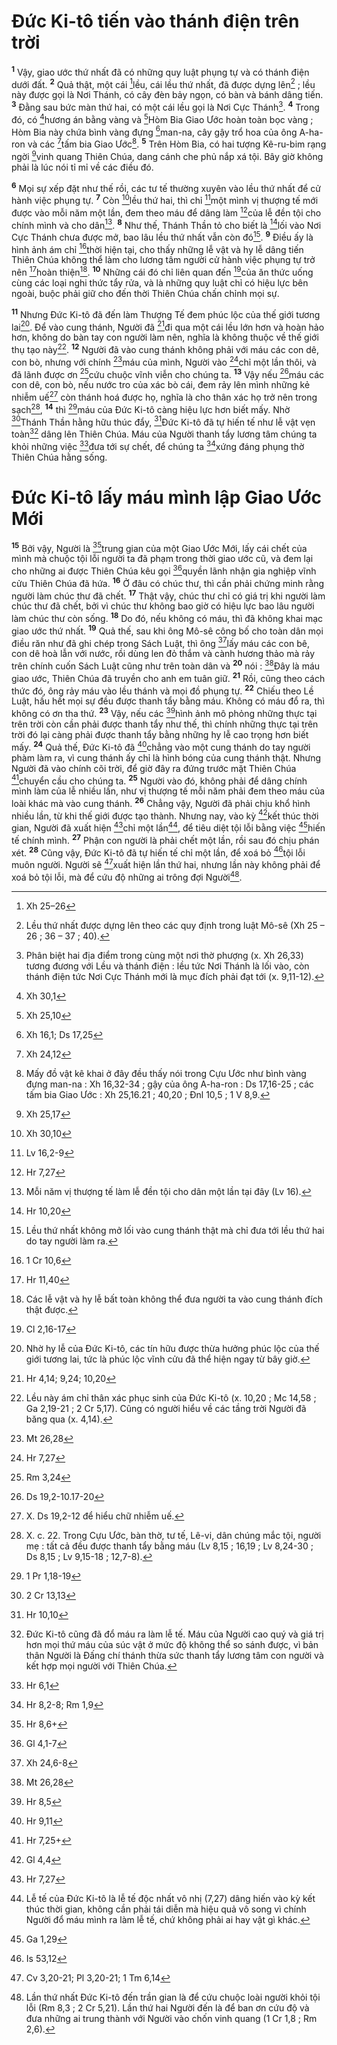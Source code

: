 # Đức Ki-tô tiến vào thánh điện trên trời
<sup><b>1</b></sup> Vậy, giao ước thứ nhất đã có những quy luật phụng tự và có thánh điện dưới đất. <sup><b>2</b></sup> Quả thật, một cái [^1*]lều, cái lều thứ nhất, đã được dựng lên[^1] ; lều này được gọi là Nơi Thánh, có cây đèn bảy ngọn, có bàn và bánh dâng tiến. <sup><b>3</b></sup> Đằng sau bức màn thứ hai, có một cái lều gọi là Nơi Cực Thánh[^2]. <sup><b>4</b></sup> Trong đó, có [^2*]hương án bằng vàng và [^3*]Hòm Bia Giao Ước hoàn toàn bọc vàng ; Hòm Bia này chứa bình vàng đựng [^4*]man-na, cây gậy trổ hoa của ông A-ha-ron và các [^5*]tấm bia Giao Ước[^3]. <sup><b>5</b></sup> Trên Hòm Bia, có hai tượng Kê-ru-bim rạng ngời [^6*]vinh quang Thiên Chúa, dang cánh che phủ nắp xá tội. Bây giờ không phải là lúc nói tỉ mỉ về các điều đó.

<sup><b>6</b></sup> Mọi sự xếp đặt như thế rồi, các tư tế thường xuyên vào lều thứ nhất để cử hành việc phụng tự. <sup><b>7</b></sup> Còn [^7*]lều thứ hai, thì chỉ [^8*]một mình vị thượng tế mới được vào mỗi năm một lần, đem theo máu để dâng làm [^9*]của lễ đền tội cho chính mình và cho dân[^4]. <sup><b>8</b></sup> Như thế, Thánh Thần tỏ cho biết là [^10*]lối vào Nơi Cực Thánh chưa được mở, bao lâu lều thứ nhất vẫn còn đó[^5]. <sup><b>9</b></sup> Điều ấy là hình ảnh ám chỉ [^11*]thời hiện tại, cho thấy những lễ vật và hy lễ dâng tiến Thiên Chúa không thể làm cho lương tâm người cử hành việc phụng tự trở nên [^12*]hoàn thiện[^6]. <sup><b>10</b></sup> Những cái đó chỉ liên quan đến [^13*]của ăn thức uống cùng các loại nghi thức tẩy rửa, và là những quy luật chỉ có hiệu lực bên ngoài, buộc phải giữ cho đến thời Thiên Chúa chấn chỉnh mọi sự.

<sup><b>11</b></sup> Nhưng Đức Ki-tô đã đến làm Thượng Tế đem phúc lộc của thế giới tương lai[^7]. Để vào cung thánh, Người đã [^14*]đi qua một cái lều lớn hơn và hoàn hảo hơn, không do bàn tay con người làm nên, nghĩa là không thuộc về thế giới thụ tạo này[^8]. <sup><b>12</b></sup> Người đã vào cung thánh không phải với máu các con dê, con bò, nhưng với chính [^15*]máu của mình, Người vào [^16*]chỉ một lần thôi, và đã lãnh được ơn [^17*]cứu chuộc vĩnh viễn cho chúng ta. <sup><b>13</b></sup> Vậy nếu [^18*]máu các con dê, con bò, nếu nước tro của xác bò cái, đem rảy lên mình những kẻ nhiễm uế[^9] còn thánh hoá được họ, nghĩa là cho thân xác họ trở nên trong sạch[^10], <sup><b>14</b></sup> thì [^19*]máu của Đức Ki-tô càng hiệu lực hơn biết mấy. Nhờ [^20*]Thánh Thần hằng hữu thúc đẩy, [^21*]Đức Ki-tô đã tự hiến tế như lễ vật vẹn toàn[^11] dâng lên Thiên Chúa. Máu của Người thanh tẩy lương tâm chúng ta khỏi những việc [^22*]đưa tới sự chết, để chúng ta [^23*]xứng đáng phụng thờ Thiên Chúa hằng sống.

# Đức Ki-tô lấy máu mình lập Giao Ước Mới
<sup><b>15</b></sup> Bởi vậy, Người là [^24*]trung gian của một Giao Ước Mới, lấy cái chết của mình mà chuộc tội lỗi người ta đã phạm trong thời giao ước cũ, và đem lại cho những ai được Thiên Chúa kêu gọi [^25*]quyền lãnh nhận gia nghiệp vĩnh cửu Thiên Chúa đã hứa. <sup><b>16</b></sup> Ở đâu có chúc thư, thì cần phải chứng minh rằng người làm chúc thư đã chết. <sup><b>17</b></sup> Thật vậy, chúc thư chỉ có giá trị khi người làm chúc thư đã chết, bởi vì chúc thư không bao giờ có hiệu lực bao lâu người làm chúc thư còn sống. <sup><b>18</b></sup> Do đó, nếu không có máu, thì đã không khai mạc giao ước thứ nhất. <sup><b>19</b></sup> Quả thế, sau khi ông Mô-sê công bố cho toàn dân mọi điều răn như đã ghi chép trong Sách Luật, thì ông [^26*]lấy máu các con bê, con dê hoà lẫn với nước, rồi dùng len đỏ thắm và cành hương thảo mà rảy trên chính cuốn Sách Luật cũng như trên toàn dân và <sup><b>20</b></sup> nói : [^27*]Đây là máu giao ước, Thiên Chúa đã truyền cho anh em tuân giữ. <sup><b>21</b></sup> Rồi, cũng theo cách thức đó, ông rảy máu vào lều thánh và mọi đồ phụng tự. <sup><b>22</b></sup> Chiếu theo Lề Luật, hầu hết mọi sự đều được thanh tẩy bằng máu. Không có máu đổ ra, thì không có ơn tha thứ. <sup><b>23</b></sup> Vậy, nếu các [^28*]hình ảnh mô phỏng những thực tại trên trời còn cần phải được thanh tẩy như thế, thì chính những thực tại trên trời đó lại càng phải được thanh tẩy bằng những hy lễ cao trọng hơn biết mấy. <sup><b>24</b></sup> Quả thế, Đức Ki-tô đã [^29*]chẳng vào một cung thánh do tay người phàm làm ra, vì cung thánh ấy chỉ là hình bóng của cung thánh thật. Nhưng Người đã vào chính cõi trời, để giờ đây ra đứng trước mặt Thiên Chúa [^30*]chuyển cầu cho chúng ta. <sup><b>25</b></sup> Người vào đó, không phải để dâng chính mình làm của lễ nhiều lần, như vị thượng tế mỗi năm phải đem theo máu của loài khác mà vào cung thánh. <sup><b>26</b></sup> Chẳng vậy, Người đã phải chịu khổ hình nhiều lần, từ khi thế giới được tạo thành. Nhưng nay, vào kỳ [^31*]kết thúc thời gian, Người đã xuất hiện [^32*]chỉ một lần[^12], để tiêu diệt tội lỗi bằng việc [^33*]hiến tế chính mình. <sup><b>27</b></sup> Phận con người là phải chết một lần, rồi sau đó chịu phán xét. <sup><b>28</b></sup> Cũng vậy, Đức Ki-tô đã tự hiến tế chỉ một lần, để xoá bỏ [^34*]tội lỗi muôn người. Người sẽ [^35*]xuất hiện lần thứ hai, nhưng lần này không phải để xoá bỏ tội lỗi, mà để cứu độ những ai trông đợi Người[^13].

[^1]: Lều thứ nhất được dựng lên theo các quy định trong luật Mô-sê (Xh 25 – 26 ; 36 – 37 ; 40).
[^2]: Phân biệt hai địa điểm trong cùng một nơi thờ phượng (x. Xh 26,33) tương đương với Lều và thánh điện : lều tức Nơi Thánh là lối vào, còn thánh điện tức Nơi Cực Thánh mới là mục đích phải đạt tới (x. 9,11-12).
[^3]: Mấy đồ vật kê khai ở đây đều thấy nói trong Cựu Ước như bình vàng đựng man-na : Xh 16,32-34 ; gậy của ông A-ha-ron : Ds 17,16-25 ; các tấm bia Giao Ước : Xh 25,16.21 ; 40,20 ; Đnl 10,5 ; 1 V 8,9.
[^4]: Mỗi năm vị thượng tế làm lễ đền tội cho dân một lần tại đây (Lv 16).
[^5]: Lều thứ nhất không mở lối vào cung thánh thật mà chỉ đưa tới lều thứ hai do tay người làm ra.
[^6]: Các lễ vật và hy lễ bất toàn không thể đưa người ta vào cung thánh đích thật được.
[^7]: Nhờ hy lễ của Đức Ki-tô, các tín hữu được thừa hưởng phúc lộc của thế giới tương lai, tức là phúc lộc vĩnh cửu đã thể hiện ngay từ bây giờ.
[^8]: Lều này ám chỉ thân xác phục sinh của Đức Ki-tô (x. 10,20 ; Mc 14,58 ; Ga 2,19-21 ; 2 Cr 5,17). Cũng có người hiểu về các tầng trời Người đã băng qua (x. 4,14).
[^9]: X. Ds 19,2-12 để hiểu chữ nhiễm uế.
[^10]: X. c. 22. Trong Cựu Ước, bàn thờ, tư tế, Lê-vi, dân chúng mắc tội, người mẹ : tất cả đều được thanh tẩy bằng máu (Lv 8,15 ; 16,19 ; Lv 8,24-30 ; Ds 8,15 ; Lv 9,15-18 ; 12,7-8).
[^11]: Đức Ki-tô cũng đã đổ máu ra làm lễ tế. Máu của Người cao quý và giá trị hơn mọi thứ máu của súc vật ở mức độ không thể so sánh được, vì bản thân Người là Đấng chí thánh thừa sức thanh tẩy lương tâm con người và kết hợp mọi người với Thiên Chúa.
[^12]: Lễ tế của Đức Ki-tô là lễ tế độc nhất vô nhị (7,27) dâng hiến vào kỳ kết thúc thời gian, không cần phải tái diễn mà hiệu quả vô song vì chính Người đổ máu mình ra làm lễ tế, chứ không phải ai hay vật gì khác.
[^13]: Lần thứ nhất Đức Ki-tô đến trần gian là để cứu chuộc loài người khỏi tội lỗi (Rm 8,3 ; 2 Cr 5,21). Lần thứ hai Người đến là để ban ơn cứu độ và đưa những ai trung thành với Người vào chốn vinh quang (1 Cr 1,8 ; Rm 2,6).
[^1*]: Xh 25–26
[^2*]: Xh 30,1
[^3*]: Xh 25,10
[^4*]: Xh 16,1; Ds 17,25
[^5*]: Xh 24,12
[^6*]: Xh 25,17
[^7*]: Xh 30,10
[^8*]: Lv 16,2-9
[^9*]: Hr 7,27
[^10*]: Hr 10,20
[^11*]: 1 Cr 10,6
[^12*]: Hr 11,40
[^13*]: Cl 2,16-17
[^14*]: Hr 4,14; 9,24; 10,20
[^15*]: Mt 26,28
[^16*]: Hr 7,27
[^17*]: Rm 3,24
[^18*]: Ds 19,2-10.17-20
[^19*]: 1 Pr 1,18-19
[^20*]: 2 Cr 13,13
[^21*]: Hr 10,10
[^22*]: Hr 6,1
[^23*]: Hr 8,2-8; Rm 1,9
[^24*]: Hr 8,6+
[^25*]: Gl 4,1-7
[^26*]: Xh 24,6-8
[^27*]: Mt 26,28
[^28*]: Hr 8,5
[^29*]: Hr 9,11
[^30*]: Hr 7,25+
[^31*]: Gl 4,4
[^32*]: Hr 7,27
[^33*]: Ga 1,29
[^34*]: Is 53,12
[^35*]: Cv 3,20-21; Pl 3,20-21; 1 Tm 6,14
